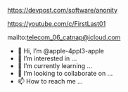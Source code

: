 https://devpost.com/software/anonity

https://youtube.com/c/FirstLast01

mailto:telecom_06_catnap@icloud.com

- 👋 Hi, I’m @apple-4ppl3-apple
- 👀 I’m interested in ...
- 🌱 I’m currently learning ...
- 💞️ I’m looking to collaborate on ...
- 📫 How to reach me ...

<!---
apple-4ppl3-apple/apple-4ppl3-apple is a ✨ special ✨ repository because its `README.md` (this file) appears on your GitHub profile.
You can click the Preview link to take a look at your changes.
--->
